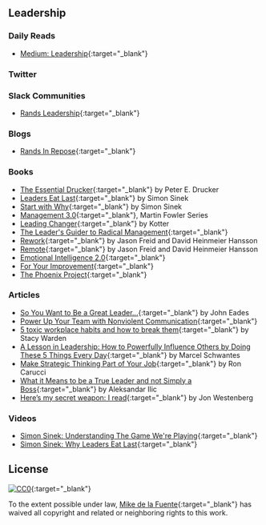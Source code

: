 ## Leadership
### Daily Reads
- [Medium: Leadership](https://medium.com/tag/leadership/latest){:target="_blank"}

### Twitter

### Slack Communities
- [Rands Leadership](http://randsinrepose.com/welcome-to-rands-leadership-slack/){:target="_blank"}

### Blogs
- [Rands In Repose](http://randsinrepose.com/blog/){:target="_blank"}

### Books
- [The Essential Drucker](){:target="_blank"} by Peter E. Drucker
- [Leaders Eat Last](){:target="_blank"} by Simon Sinek
- [Start with Why](){:target="_blank"} by Simon Sinek
- [Management 3.0](){:target="_blank"}, Martin Fowler Series
- [Leading Changer](){:target="_blank"} by Kotter
- [The Leader's Guider to Radical Management](){:target="_blank"}
- [Rework](){:target="_blank"} by Jason Freid and David Heinmeier Hansson
- [Remote](){:target="_blank"} by Jason Freid and David Heinmeier Hansson
- [Emotional Intelligence 2.0](){:target="_blank"}
- [For Your Improvement](){:target="_blank"}
- [The Phoenix Project](){:target="_blank"}

### Articles
- [So You Want to Be a Great Leader...](https://www.linkedin.com/pulse/so-you-want-great-leader-john-eades){:target="_blank"} by John Eades
- [Power Up Your Team with Nonviolent Communication](http://firstround.com/review/power-up-your-team-with-nonviolent-communication-principles/){:target="_blank"}
- [5 toxic workplace habits and how to break them](https://www.pluralsight.com/blog/career/break-these-bad-work-habits){:target="_blank"} by Stacy Warden
- [A Lesson in Leadership: How to Powerfully Influence Others by Doing These 5 Things Every Day](http://www.inc.com/marcel-schwantes/a-lesson-in-leadership-how-to-powerfully-influence-others-by-doing-these-5-thing.html){:target="_blank"} by Marcel Schwantes
- [Make Strategic Thinking Part of Your Job](https://hbr.org/2016/10/make-strategic-thinking-part-of-your-job){:target="_blank"} by Ron Carucci
- [What it Means to be a True Leader and not Simply a Boss](http://www.lifehack.org/489013/what-it-means-to-be-a-true-leader-and-not-simply-a-boss){:target="_blank"} by Aleksandar Ilic
- [Here’s my secret weapon: I read](https://medium.com/hi-my-name-is-jon/heres-my-secret-weapon-i-read-1bf722d1cfeb#.6rkcm0h4o){:target="_blank"}  by Jon Westenberg

### Videos
- [Simon Sinek: Understanding The Game We're Playing](https://www.youtube.com/watch?v=sjxNTcsquG8){:target="_blank"} 
- [Simon Sinek: Why Leaders Eat Last](https://www.youtube.com/watch?v=ReRcHdeUG9Y){:target="_blank"} 

## License

[![CC0](https://mirrors.creativecommons.org/presskit/buttons/88x31/svg/cc-zero.svg)](https://creativecommons.org/publicdomain/zero/1.0/){:target="_blank"}

To the extent possible under law, [Mike de la Fuente](http://twitter.highfiveboom.com){:target="_blank"} has waived all copyright and related or neighboring rights to this work.
